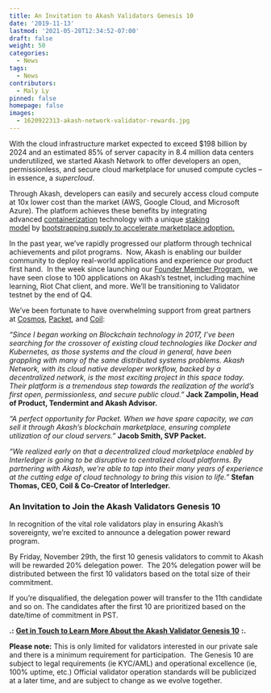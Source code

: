 ```yaml
---
title: An Invitation to Akash Validators Genesis 10
date: '2019-11-13'
lastmod: '2021-05-28T12:34:52-07:00'
draft: false
weight: 50
categories:
  - News
tags:
  - News
contributors:
  - Maly Ly
pinned: false
homepage: false
images:
  - 1620922313-akash-network-validator-rewards.jpg
---
```

With the cloud infrastructure market expected to exceed $198 billion by 2024 and an estimated 85% of server capacity in 8.4 million data centers underutilized, we started Akash Network to offer developers an open, permissionless, and secure cloud marketplace for unused compute cycles – in essence, a _supercloud_. 

Through Akash, developers can easily and securely access cloud compute at 10x lower cost than the market (AWS, Google Cloud, and Microsoft Azure). The platform achieves these benefits by integrating advanced [containerization](https://techcrunch.com/2017/11/21/overclock-labs-bets-on-kubernetes-to-help-companies-automate-their-cloud-infrastructure/) technology with a unique [staking model](https://akash.network/l/econ-paper) by [bootstrapping supply to accelerate marketplace adoption.](https://akash.network/blog/bootstrapping-a-free-market-by-borrowing-from-the-future/)  
  
In the past year, we’ve rapidly progressed our platform through technical achievements and pilot programs.  Now, Akash is enabling our builder community to deploy real-world applications and experience our product first hand.  In the week since launching our [Founder Member Program,](https://akash.network/blog/become-and-akash-founding-member-and-earn-token-rewards/)  we have seen close to 100 applications on Akash’s testnet, including machine learning, Riot Chat client, and more. We’ll be transitioning to Validator testnet by the end of Q4. 

We’ve been fortunate to have overwhelming support from great partners at [Cosmos](https://cosmos.network/), [Packet](https://www.packet.com/), and [Coil](https://coil.com/):

_“Since I began working on Blockchain technology in 2017, I’ve been searching for the crossover of existing cloud technologies like Docker and Kubernetes, as those systems and the cloud in general, have been grappling with many of the same distributed systems problems. Akash Network, with its cloud native developer workflow, backed by a decentralized network, is the most exciting project in this space today. Their platform is a tremendous step towards the realization of the world’s first open, permissionless, and secure public cloud.”_ **Jack Zampolin, Head of Product, Tendermint and Akash Advisor.**

_“A perfect opportunity for Packet. When we have spare capacity, we can sell it through Akash’s blockchain marketplace, ensuring complete utilization of our cloud servers.”_ **Jacob Smith, SVP Packet.**

_“We realized early on that a decentralized cloud marketplace enabled by Interledger is going to be disruptive to centralized cloud platforms. By partnering with Akash, we’re able to tap into their many years of experience at the cutting edge of cloud technology to bring this vision to life.”_ **Stefan Thomas, CEO, Coil & Co-Creator of Interledger.**

### **An Invitation to Join the Akash Validators Genesis 10**

In recognition of the vital role validators play in ensuring Akash’s sovereignty, we’re excited to announce a delegation power reward program.   
  
By Friday, November 29th, the first 10 genesis validators to commit to Akash will be rewarded 20% delegation power.  The 20% delegation power will be distributed between the first 10 validators based on the total size of their commitment.   
  
If you’re disqualified, the delegation power will transfer to the 11th candidate and so on. The candidates after the first 10 are prioritized based on the date/time of commitment in PST.  
  
**.:** [**Get in Touch to Learn More About the Akash Validator Genesis 10**](https://akash.network/validators) **:.**  
  
**Please note:** This is only limited for validators interested in our private sale and there is a minimum requirement for participation.  The Genesis 10 are subject to legal requirements (ie KYC/AML) and operational excellence (ie, 100% uptime, etc.) Official validator operation standards will be publicized at a later time, and are subject to change as we evolve together.